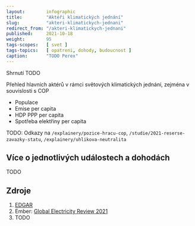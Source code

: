 ```yaml
---
layout:        infographic
title:         "Aktéři klimatických jednání"
slug:          "akteri-klimatickych-jednani"
redirect_from: "/akteri-klimatickych-jednani"
published:     2021-10-18
weight:        95
tags-scopes:   [ svet ]
tags-topics:   [ opatreni, dohody, budoucnost ]
caption:       "TODO Perex"
---
```


Shrnutí TODO

Přehled hlavních aktérů v rámci světových klimatických jednání, zejména v souvislosti
s <glossary id="cop">COP</glossary>

*   Populace
*   Emise per capita
*   HDP PPP per capita
*   Spotřeba elektřiny per capita

TODO: Odkazy na `/explainery/pozice-hracu-cop`, `/studie/2021-reserse-zavazky-statu`, `/explainery/uhlikova-neutralita`

## Více o jednotlivých událostech a dohodách

TODO

## Zdroje

1.  [EDGAR](https://edgar.jrc.ec.europa.eu/)
1.  Ember: [Global Electricity Review 2021](https://ember-climate.org/project/global-electricity-review-2021/)
1.  TODO
